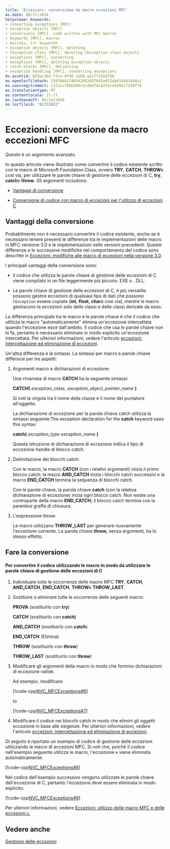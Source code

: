 ```yaml
---
title: 'Eccezioni: conversione da macro eccezioni MFC'
ms.date: 08/27/2018
helpviewer_keywords:
- converting exceptions [MFC]
- exception objects [MFC]
- conversions [MFC], code written with MFC macros
- keywords [MFC], macros
- macrosv, C++ keywords
- exception objects [MFC], deleting
- CException class [MFC], deleting CException class objects
- exceptions [MFC], converting
- exceptions [MFC], deleting exception objects
- catch blocks [MFC], delimiting
- exception handling [MFC], converting exceptions
ms.assetid: bd3ac3b3-f3ce-4fdd-a168-a2cff13ed796
ms.openlocfilehash: 330f66b1f46542082637645ad53da016b434d4a2
ms.sourcegitcommit: c123cc76bb2b6c5cde6f4c425ece420ac733bf70
ms.translationtype: MT
ms.contentlocale: it-IT
ms.lasthandoff: 04/14/2020
ms.locfileid: "81372022"
---
```

# <a name="exceptions-converting-from-mfc-exception-macros"></a>Eccezioni: conversione da macro eccezioni MFC

Questo è un argomento avanzato.

In questo articolo viene illustrato come convertire il codice esistente scritto con le macro di Microsoft Foundation Class, ovvero **TRY**, **CATCH**, **THROW**e così via, per utilizzare le parole chiave di gestione delle eccezioni di C, **try**, **catch**e **throw**. Gli argomenti includono:

- [Vantaggi di conversione](#_core_advantages_of_converting)

- [Conversione di codice con macro di eccezioni per l'utilizzo di eccezioni C](#_core_doing_the_conversion)

## <a name="advantages-of-converting"></a><a name="_core_advantages_of_converting"></a>Vantaggi della conversione

Probabilmente non è necessario convertire il codice esistente, anche se è necessario tenere presenti le differenze tra le implementazioni delle macro in MFC versione 3.0 e le implementazioni nelle versioni precedenti. Queste differenze e le successive modifiche nel comportamento del codice sono descritte in [Eccezioni: modifiche alle macro di eccezioni nella versione 3.0](../mfc/exceptions-changes-to-exception-macros-in-version-3-0.md).

I principali vantaggi della conversione sono:

- Il codice che utilizza le parole chiave di gestione delle eccezioni di C. viene compilato in un file leggermente più piccolo. EXE o . DLL.

- Le parole chiave di gestione delle eccezioni di C, è più versatile: possono gestire eccezioni di qualsiasi tipo di dati che possono `CException` essere copiate (**int**, **float**, **char**e così via), mentre le macro gestiscono le eccezioni solo delle classi e delle classi derivate da esso.

La differenza principale tra le macro e le parole chiave è che il codice che utilizza le macro "automaticamente" elimina un'eccezione intercettata quando l'eccezione esce dall'ambito. Il codice che usa le parole chiave non lo fa, pertanto è necessario eliminare in modo esplicito un'eccezione intercettata. Per ulteriori informazioni, vedere l'articolo [eccezioni: intercettazione ed eliminazione di eccezioni](../mfc/exceptions-catching-and-deleting-exceptions.md).

Un'altra differenza è la sintassi. La sintassi per macro e parole chiave differisce per tre aspetti:

1. Argomenti macro e dichiarazioni di eccezione:

   Una chiamata di macro **CATCH** ha la seguente sintassi:

   **CATCH(** *exception_class*, *exception_object_pointer_name* **)**

   Si noti la virgola tra il nome della classe e il nome del puntatore all'oggetto.

   La dichiarazione di eccezione per la parola chiave catch utilizza la sintassi seguente:The exception declaration for the **catch** keyword uses this syntax:

   **catch(** *exception_type* *exception_name* **)**

   Questa istruzione di dichiarazione di eccezione indica il tipo di eccezione handle di blocco catch.

2. Delimitazione dei blocchi catch:

   Con le macro, la macro **CATCH** (con i relativi argomenti) inizia il primo blocco catch; la macro **AND_CATCH** inizia i blocchi catch successivi e la macro **END_CATCH** termina la sequenza di blocchi catch.

   Con le parole chiave, la parola chiave **catch** (con la relativa dichiarazione di eccezione) inizia ogni blocco catch. Non esiste una controparte della macro **END_CATCH;** il blocco catch termina con la parentesi graffa di chiusura.

3. L'espressione throw:

   Le macro utilizzano **THROW_LAST** per generare nuovamente l'eccezione corrente. La parola chiave **throw,** senza argomenti, ha lo stesso effetto.

## <a name="doing-the-conversion"></a><a name="_core_doing_the_conversion"></a>Fare la conversione

#### <a name="to-convert-code-using-macros-to-use-the-c-exception-handling-keywords"></a>Per convertire il codice utilizzando le macro in modo da utilizzare le parole chiave di gestione delle eccezioni di C

1. Individuare tutte le occorrenze delle macro MFC **TRY**, **CATCH**, **AND_CATCH**, **END_CATCH**, **THROW**e **THROW_LAST**.

2. Sostituire o eliminare tutte le occorrenze delle seguenti macro:

   **PROVA** (sostituirlo con **try**)

   **CATCH** (sostituirlo con **catch)**

   **AND_CATCH** (sostituirlo con **catch**)

   **END_CATCH** (Elimina)

   **THROW** (sostituirlo con **throw**)

   **THROW_LAST** (sostituirlo con **throw**)

3. Modificare gli argomenti della macro in modo che formino dichiarazioni di eccezione valide.

   Ad esempio, modificare

   [!code-cpp[NVC_MFCExceptions#6](../mfc/codesnippet/cpp/exceptions-converting-from-mfc-exception-macros_1.cpp)]

   to

   [!code-cpp[NVC_MFCExceptions#7](../mfc/codesnippet/cpp/exceptions-converting-from-mfc-exception-macros_2.cpp)]

4. Modificare il codice nei blocchi catch in modo che elimini gli oggetti eccezione in base alle esigenze. Per ulteriori informazioni, vedere l'articolo [eccezioni: intercettazione ed eliminazione di eccezioni](../mfc/exceptions-catching-and-deleting-exceptions.md).

Di seguito è riportato un esempio di codice di gestione delle eccezioni utilizzando le macro di eccezioni MFC. Si noti che, poiché il codice nell'esempio seguente utilizza le macro, l'eccezione `e` viene eliminata automaticamente:

[!code-cpp[NVC_MFCExceptions#8](../mfc/codesnippet/cpp/exceptions-converting-from-mfc-exception-macros_3.cpp)]

Nel codice dell'esempio successivo vengono utilizzate le parole chiave dell'eccezione di C, pertanto l'eccezione deve essere eliminata in modo esplicito:

[!code-cpp[NVC_MFCExceptions#9](../mfc/codesnippet/cpp/exceptions-converting-from-mfc-exception-macros_4.cpp)]

Per ulteriori informazioni, vedere [Eccezioni: utilizzo delle macro MFC e delle eccezioni c.](../mfc/exceptions-using-mfc-macros-and-cpp-exceptions.md)

## <a name="see-also"></a>Vedere anche

[Gestione delle eccezioni](../mfc/exception-handling-in-mfc.md)<br/>
